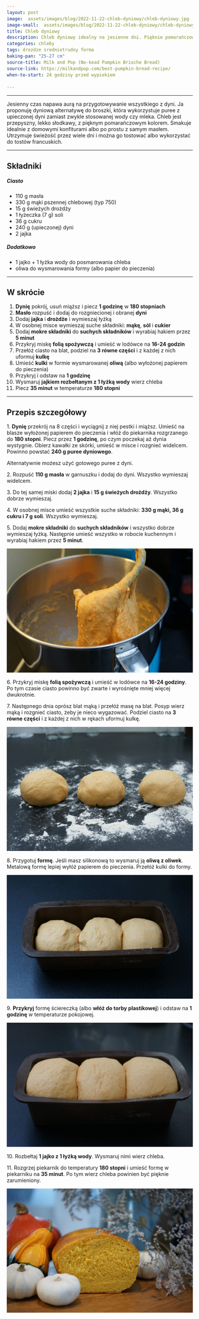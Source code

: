 ```yaml
---
layout: post
image:  assets/images/blog/2022-11-22-chleb-dyniowy/chleb-dyniowy.jpg
image-small:  assets/images/blog/2022-11-22-chleb-dyniowy/chleb-dyniowy-small.jpg
title: Chleb dyniowy
description: Chleb dyniowy idealny na jesienne dni. Pięknie pomarańczowy, puszysty i przepyszny. Idealny do słodkich past, dżemów, masła!
categories: chleby
tags: drozdze sredniotrudny forma
baking-pan: "25-27 cm"
source-title: Milk and Pop (No-kead Pumpkin Brioche Bread)
source-link: https://milkandpop.com/best-pumpkin-bread-recipe/
when-to-start: 24 godziny przed wypiekiem

---
```


-----

Jesienny czas napawa aurą na przygotowywanie wszystkiego z dyni. Ja proponuję dyniową alternatywę do broszki, która wykorzystuje puree z upieczonej dyni zamiast zwykle stosowanej wody czy mleka. Chleb jest przepyszny, lekko słodkawy, z pięknym pomarańczowym kolorem. Smakuje idealnie z domowymi konfiturami albo po prostu z samym masłem. Utrzymuje świeżość przez wiele dni i można go tostować albo wykorzystać do tostów francuskich.

-----

## Składniki

##### Ciasto

* 110 g masła
* 330 g mąki pszennej chlebowej (typ 750)
* 15 g świeżych drożdży
* 1 łyżeczka (7 g) soli
* 36 g cukru
* 240 g (upieczonej) dyni
* 2 jajka

##### Dodatkowo

* 1 jajko  + 1 łyżka wody do posmarowania chleba
* oliwa do wysmarowania formy (albo papier do pieczenia)

-----

## W skrócie

1. **Dynię** pokrój, usuń miąższ i piecz **1 godzinę** w **180 stopniach**
2. **Masło** rozpuść i dodaj do rozgniecionej i obranej **dyni**
3. Dodaj **jajka** i **drożdże** i wymieszaj łyżką
4. W osobnej misce wymieszaj suche składniki: **mąkę**, **sól** i **cukier**
5. Dodaj **mokre składniki** do **suchych składników** i wyrabiaj hakiem przez **5 minut**
6. Przykryj miskę **folią spożywczą** i umieść w lodówce na **16-24 godzin**
7. Przełóż ciasto na blat, podziel na **3 równe części** i z każdej z nich uformuj **kulkę**
8. Umieść **kulki** w formie wysmarowanej **oliwą** (albo wyłożonej papierem do pieczenia)
9. Przykryj i odstaw na **1 godzinę**
10. Wysmaruj **jajkiem rozbełtanym z 1 łyżką wody** wierz chleba
11. Piecz **35 minut** w temperaturze **180 stopni**

-----

## Przepis szczegółowy

1\. **Dynię** przekrój na 8 części i wyciągnij z niej pestki i miąższ. Umieść na blasze wyłożonej papierem do pieczenia i włóż do piekarnika rozgrzanego do **180 stopni**. Piecz przez **1 godzinę**, po czym poczekaj aż dynia wystygnie. Obierz kawałki ze skórki, umieść w misce i rozgnieć widelcem. Powinno powstać **240 g puree dyniowego**.

Alternatywnie możesz użyć gotowego puree z dyni.

2\. Rozpuść **110 g masła** w garnuszku i dodaj do dyni. Wszystko wymieszaj widelcem.

3\. Do tej samej miski dodaj **2 jajka** i **15 g świeżych drożdży**. Wszystko dobrze wymieszaj.

4\. W osobnej misce umieść wszystkie suche składniki: **330 g mąki, 36 g cukru i 7 g soli**. Wszystko wymieszaj.

5\. Dodaj **mokre składniki** do **suchych składników** i wszystko dobrze wymieszaj łyżką. Następnie umieść wszystko w robocie kuchennym i wyrabiaj hakiem przez **5 minut**.

![Chleb dyniowy - mieszanie](/assets/images/blog/2022-11-22-chleb-dyniowy/chleb-dyniowy-mieszanie.jpg)

6\. Przykryj miskę **folią spożywczą** i umieść w lodówce na **16-24 godziny**. Po tym czasie ciasto powinno być zwarte i wyrośnięte mniej więcej dwukrotnie.

7\. Następnego dnia oprósz blat mąką i przełóż masę na blat. Posyp wierz mąką i rozgnieć ciasto, żeby je nieco wygazować. Podziel ciasto na **3 równe części** i z każdej z nich w rękach uformuj kulkę.

![Chleb dyniowy - formowanie](/assets/images/blog/2022-11-22-chleb-dyniowy/chleb-dyniowy-formowanie.jpg)

8\. Przygotuj **formę**. Jeśli masz silikonową to wysmaruj ją **oliwą z oliwek**. Metalową formę lepiej wyłóż papierem do pieczenia. Przełóż kulki do formy.

![Chleb dyniowy - wyrastanie przed](/assets/images/blog/2022-11-22-chleb-dyniowy/chleb-dyniowy-wyrastanie-przed.jpg)

9\. **Przykryj** formę ściereczką (albo **włóż do torby plastikowej**) i odstaw na **1 godzinę** w temperaturze pokojowej.

![Chleb dyniowy - wyrastanie po](/assets/images/blog/2022-11-22-chleb-dyniowy/chleb-dyniowy-wyrastanie-po.jpg)

10\. Rozbełtaj **1 jajko z 1 łyżką wody**. Wysmaruj nimi wierz chleba.

11\. Rozgrzej piekarnik do temperatury **180 stopni** i umieść formę w piekarniku na **35 minut**. Po tym wierz chleba powinien być pięknie zarumieniony.

![Chleb dyniowy](/assets/images/blog/2022-11-22-chleb-dyniowy/chleb-dyniowy-gotowy.jpg)
